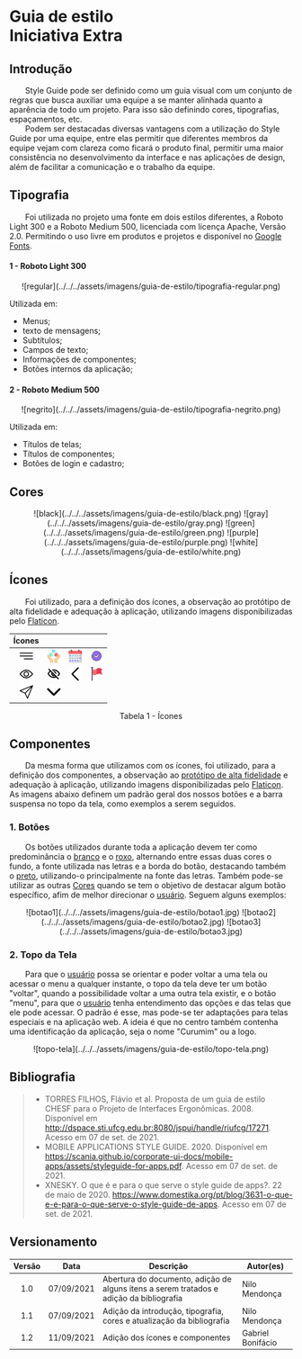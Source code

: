# Guia de estilo <br> <span class="rotulo-extra">Iniciativa Extra</span>

## Introdução
&emsp;&emsp;Style Guide pode ser definido como um guia visual com um conjunto de regras que busca auxiliar uma equipe a se manter alinhada quanto a aparência de todo um projeto. Para isso são definindo cores, tipografias, espaçamentos, etc.<br>
&emsp;&emsp;Podem ser destacadas diversas vantagens com a utilização do Style Guide por uma equipe, entre elas permitir que diferentes membros da equipe vejam com clareza como ficará o produto final, permitir uma maior consistência no desenvolvimento da interface e nas aplicações de design, além de facilitar a comunicação e o trabalho da equipe.<br>

<!--## Logo -->

## Tipografia
&emsp;&emsp;Foi utilizada no projeto uma fonte em dois estilos diferentes, a Roboto Light 300 e a Roboto Medium 500, licenciada com licença Apache, Versão 2.0. Permitindo o uso livre em produtos e projetos e disponível no [Google Fonts](https://fonts.google.com/specimen/Roboto?preview.text=Curumim&preview.text_type=custom#standard-styles).

#### 1 - Roboto Light 300
<center>
	<span class="img-guia-de-estilo-tipografia">![regular](../../../assets/imagens/guia-de-estilo/tipografia-regular.png)</span>
</center>

Utilizada em:

- Menus;
- texto de mensagens;
- Subtítulos;
- Campos de texto;
- Informações de componentes;
- Botões internos da aplicação;

#### 2 - Roboto Medium 500
<center>
	<span class="img-guia-de-estilo-tipografia">![negrito](../../../assets/imagens/guia-de-estilo/tipografia-negrito.png)</span>
</center>

Utilizada em:

- Títulos de telas;
- Títulos de componentes;
- Botões de login e cadastro;

## Cores
<center>
	<span class="img-guia-de-estilo">![black](../../../assets/imagens/guia-de-estilo/black.png)</span>
	<span class="img-guia-de-estilo">![gray](../../../assets/imagens/guia-de-estilo/gray.png)</span>
	<span class="img-guia-de-estilo">![green](../../../assets/imagens/guia-de-estilo/green.png)</span>
	<span class="img-guia-de-estilo">![purple](../../../assets/imagens/guia-de-estilo/purple.png)</span>
	<span class="img-guia-de-estilo">![white](../../../assets/imagens/guia-de-estilo/white.png)</span>
</center>

## Ícones

&emsp;&emsp;Foi utilizado, para a definição dos ícones, a observação ao protótipo de alta fidelidade e adequação à aplicação, utilizando imagens disponibilizadas pelo [Flaticon](https://www.flaticon.com/br/).

<center>
        
| Ícones | | | |
|:--:|:--:|:--:|:--:|
| <span class="img-guia-de-estilo">![menu](../../../assets/imagens/guia-de-estilo/menu.png) </span> | <span class="img-guia-de-estilo">![activity](../../../assets/imagens/guia-de-estilo/activity.png) </span> | <span class="img-guia-de-estilo">![schedule](../../../assets/imagens/guia-de-estilo/schedule.png) </span> | <span class="img-guia-de-estilo">![checklist](../../../assets/imagens/guia-de-estilo/checklist.png) </span> | 
| <span class="img-guia-de-estilo">![view](../../../assets/imagens/guia-de-estilo/view.png) </span> | <span class="img-guia-de-estilo">![eye-off](../../../assets/imagens/guia-de-estilo/eye-off.png) </span> | <span class="img-guia-de-estilo">![back](../../../assets/imagens/guia-de-estilo/back.png) </span> |  <span class="img-guia-de-estilo">![redflag](../../../assets/imagens/guia-de-estilo/red-flag.png) </span> | 
| <span class="img-guia-de-estilo">![send](../../../assets/imagens/guia-de-estilo/send.png) </span> | <span class="img-guia-de-estilo">![arrow-down](../../../assets/imagens/guia-de-estilo/arrow-down-sign-to-navigate.png) </span> | 

<figcaption>Tabela 1 - Ícones</figcaption>

</center>

## Componentes

&emsp;&emsp;Da mesma forma que utilizamos com os ícones, foi utilizado, para a definição dos componentes, a observação ao [protótipo de alta fidelidade](../../../base/requisitos/modelagem/lexicos/#lexico-prototipo-de-alta-fidelidade) e adequação à aplicação, utilizando imagens disponibilizadas pelo [Flaticon](https://www.flaticon.com/br/). 
As imagens abaixo definem um padrão geral dos nossos botões e a barra suspensa no topo da tela, como exemplos a serem seguidos.

### 1. Botões

&emsp;&emsp;Os botões utilizados durante toda a aplicação devem ter como predominância o [branco](#cores) e o [roxo](#cores), alternando entre essas duas cores o fundo, a fonte utilizada nas letras e a borda do botão, destacando também o [preto](#cores), utilizando-o principalmente na fonte das letras. Também pode-se utilizar as outras [Cores](#cores) quando se tem o objetivo de destacar algum botão específico, afim de melhor direcionar o [usuário](../../../base/requisitos/modelagem/lexicos/#lexico-usuario). Seguem alguns exemplos:

<center>
	<span class="img-guia-de-estilo-botao">![botao1](../../../assets/imagens/guia-de-estilo/botao1.jpg)</span>
	<span class="img-guia-de-estilo-botao">![botao2](../../../assets/imagens/guia-de-estilo/botao2.jpg)</span>
	<span class="img-guia-de-estilo-botao">![botao3](../../../assets/imagens/guia-de-estilo/botao3.jpg)</span>
</center>

### 2. Topo da Tela

&emsp;&emsp;Para que o [usuário](../../../base/requisitos/modelagem/lexicos/#lexico-usuario) possa se orientar e poder voltar a uma tela ou acessar o menu a qualquer instante, o topo da tela deve ter um botão "voltar", quando a possibilidade voltar a uma outra tela existir, e o botão "menu", para que o [usuário](../../../base/requisitos/modelagem/lexicos/#lexico-usuario) tenha entendimento das opções e das telas que ele pode acessar. O padrão é esse, mas pode-se ter adaptações para telas especiais e na aplicação web. A ideia é que no centro também contenha uma identificação da aplicação, seja o nome "Curumim" ou a logo.

<center>
	<span class="img-guia-de-estilo-topo-tela">![topo-tela](../../../assets/imagens/guia-de-estilo/topo-tela.png)</span>
</center>

## Bibliografia
> - TORRES FILHOS, Flávio et al. Proposta de um guia de estilo CHESF para o Projeto de Interfaces Ergonômicas. 2008. Disponível em <http://dspace.sti.ufcg.edu.br:8080/jspui/handle/riufcg/17271>. Acesso em 07 de set. de 2021.
> - MOBILE APPLICATIONS STYLE GUIDE. 2020. Disponível em <https://scania.github.io/corporate-ui-docs/mobile-apps/assets/styleguide-for-apps.pdf>. Acesso em 07 de set. de 2021.
> - XNESKY. O que é e para o que serve o style guide de apps?. 22 de maio de 2020. <https://www.domestika.org/pt/blog/3631-o-que-e-e-para-o-que-serve-o-style-guide-de-apps>. Acesso em 07 de set. de 2021.

## Versionamento
| Versão | Data | Descrição | Autor(es) |
| :-: | -- | -- | -- |
| 1.0 | 07/09/2021 | Abertura do documento, adição de alguns itens a serem tratados e adição da bibliografia | Nilo Mendonça |
| 1.1 | 07/09/2021 | Adição da introdução, tipografia, cores e atualização da bibliografia | Nilo Mendonça |
| 1.2 | 11/09/2021 | Adição dos ícones e componentes | Gabriel Bonifácio |